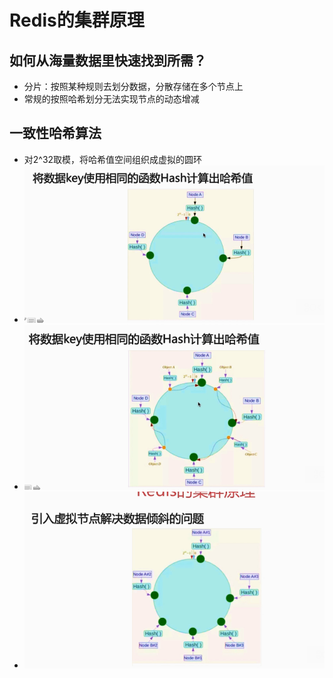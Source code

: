 # Redis的集群原理

## 如何从海量数据里快速找到所需？

* 分片：按照某种规则去划分数据，分散存储在多个节点上
* 常规的按照哈希划分无法实现节点的动态增减

## 一致性哈希算法

* 对2^32取模，将哈希值空间组织成虚拟的圆环
* ![](/集群原理/1.png)
* ![](/集群原理/2.png)
* ![](/集群原理/3.png)



